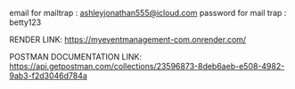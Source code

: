 email for mailtrap : ashleyjonathan555@icloud.com
password for mail trap : betty123

RENDER LINK: https://myeventmanagement-com.onrender.com/

POSTMAN DOCUMENTATION LINK: https://api.getpostman.com/collections/23596873-8deb6aeb-e508-4982-9ab3-f2d3046d784a